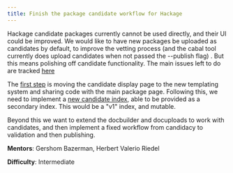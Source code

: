 ```yaml
---
title: Finish the package candidate workflow for Hackage
---
```


Hackage candidate packages currently cannot be used directly, and their UI could be improved. We would like to have new packages be uploaded as candidates by default, to improve the vetting process (and the cabal tool currently does upload candidates when not passed the --publish flag) . But this means polishing off candidate functionality. The main issues left to do are tracked [here](https://github.com/haskell/hackage-server/projects/1)

The [first step](https://github.com/haskell/hackage-server/issues/635) is moving the candidate display page to the new templating system and sharing code with the main package page. Following this, we need to implement a [new candidate index](https://github.com/haskell/hackage-server/issues/597), able to be provided as a secondary index. This would be a "v1" index, and mutable.

Beyond this we want to extend the docbuilder and docuploads to work with candidates, and then implement a fixed workflow from candidacy to validation and then publishing.

**Mentors**: Gershom Bazerman, Herbert Valerio Riedel

**Difficulty**: Intermediate
